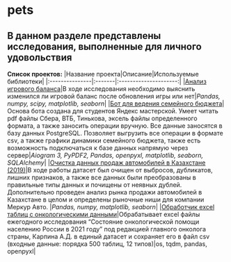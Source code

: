 # pets
## В данном разделе представлены исследования, выполненные для личного удовольствия

**Список проектов:**
|Название проекта|Описание|Используемые библиотеки|
|:---------------|:-------|:---------------------:|
|[Анализ игрового баланса](games/game_data.ipynb)|В ходе исследования необходимо выяснить изменился ли игровой баланс после обновления игры или нет|*Pandas, numpy, scipy, matplotlib, seaborn*|
|[Бот для ведения семейного бюджета](cash_bot/)|Основа бота создана для студентов Яндекс мастерской. Умеет читать pdf файлы Сбера, ВТБ, Тинькова, эксель файлы определенного формата, а также заносить операции вручную. Все данные заносятся в базу данных PostgreSQL. Позволяет выгрузить все операции в формате csv, а также графики динамики семейного бюджета, также есть возможность подключаться к базе данных напрямую через сервер|*Aiogram 3, PyPDF2, Pandas, openpyxl, matplotlib, seaborn, SQLAlchemy*|
|[Очистка данных продаж автомобилей в Казахстане (2019)](auto_2019/data_clean_auto.ipynb)|В ходе работы датасет был очищен от выбросов, дубликатов, лишних признаков, а также все данных были преобразованы в правильные типы данных и почищены от неявных дублей. Дополнительно проведен анализ рынка продажи автомобилей в Казахстане в целом и определены рыночные ниши для компании Меркур Авто. |*Pandas, numpy, matplotlib, seaborn*|
|[Обработчик excel таблиц с онкологическими данными](onko_converter)|Обрабатывает excel файлы ежегодного исследования “Состояние онкологической помощи населению России в 2021 году” под редакцией главного онколога страны, Карпина А.Д. в единый датасет и сохраняет его в файл csv (входные данные: порядка 500 таблиц, 12 типов)|os, tqdm, pandas, openpyxl|
